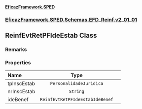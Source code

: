 #### [EficazFramework.SPED](EficazFrameworkSPED.md 'EficazFramework SPED')
### [EficazFramework.SPED.Schemas.EFD_Reinf.v2_01_01](EficazFramework.SPED.Schemas.EFD_Reinf.v2_01_01.md 'EficazFramework.SPED.Schemas.EFD_Reinf.v2_01_01')

## ReinfEvtRetPFIdeEstab Class

### Remarks
### Properties

| Name | Type | |
| :--- | :---: | :--- |
| tpInscEstab | `PersonalidadeJuridica` |  |
| nrInscEstab | `String` |  |
| ideBenef | `ReinfEvtRetPFIdeEstabIdeBenef` |  |
